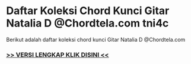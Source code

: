 
 # Daftar Koleksi Chord  Kunci Gitar Natalia D @Chordtela.com tni4c


Berikut adalah daftar koleksi chord  kunci Gitar Natalia D @Chordtela.com

###  <a href="https://shortlighzx.web.app?sq=Daftar Koleksi Chord  Kunci Gitar Natalia D @Chordtela.com"> >> VERSI LENGKAP KLIK DISINI << </a>
